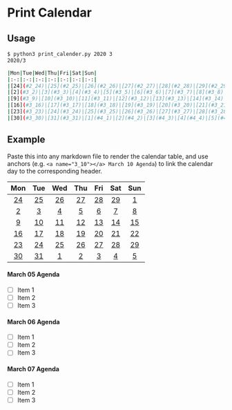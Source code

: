 # Print Calendar

## Usage

```sh
$ python3 print_calender.py 2020 3
2020/3

|Mon|Tue|Wed|Thu|Fri|Sat|Sun|
|:-:|:-:|:-:|:-:|:-:|:-:|:-:|
|[24](#2_24)|[25](#2_25)|[26](#2_26)|[27](#2_27)|[28](#2_28)|[29](#2_29)|[1](#3_1)|
|[2](#3_2)|[3](#3_3)|[4](#3_4)|[5](#3_5)|[6](#3_6)|[7](#3_7)|[8](#3_8)|
|[9](#3_9)|[10](#3_10)|[11](#3_11)|[12](#3_12)|[13](#3_13)|[14](#3_14)|[15](#3_15)|
|[16](#3_16)|[17](#3_17)|[18](#3_18)|[19](#3_19)|[20](#3_20)|[21](#3_21)|[22](#3_22)|
|[23](#3_23)|[24](#3_24)|[25](#3_25)|[26](#3_26)|[27](#3_27)|[28](#3_28)|[29](#3_29)|
|[30](#3_30)|[31](#3_31)|[1](#4_1)|[2](#4_2)|[3](#4_3)|[4](#4_4)|[5](#4_5)|
```
## Example

Paste this into any markdown file to render the calendar table, and use anchors (e.g. ```<a name="3_10"></a> March 10 Agenda```) to link the calendar day to the corresponding header.

|Mon|Tue|Wed|Thu|Fri|Sat|Sun|
|:-:|:-:|:-:|:-:|:-:|:-:|:-:|
|[24](#2_24)|[25](#2_25)|[26](#2_26)|[27](#2_27)|[28](#2_28)|[29](#2_29)|[1](#3_1)|
|[2](#3_2)|[3](#3_3)|[4](#3_4)|[5](#3_5)|[6](#3_6)|[7](#3_7)|[8](#3_8)|
|[9](#3_9)|[10](#3_10)|[11](#3_11)|[12](#3_12)|[13](#3_13)|[14](#3_14)|[15](#3_15)|
|[16](#3_16)|[17](#3_17)|[18](#3_18)|[19](#3_19)|[20](#3_20)|[21](#3_21)|[22](#3_22)|
|[23](#3_23)|[24](#3_24)|[25](#3_25)|[26](#3_26)|[27](#3_27)|[28](#3_28)|[29](#3_29)|
|[30](#3_30)|[31](#3_31)|[1](#4_1)|[2](#4_2)|[3](#4_3)|[4](#4_4)|[5](#4_5)|

#### <a name="3_5"></a> March 05 Agenda
- [ ] Item 1
- [ ] Item 2
- [ ] Item 3

#### <a name="3_6"></a> March 06 Agenda
- [ ] Item 1
- [ ] Item 2
- [ ] Item 3

#### <a name="3_7"></a> March 07 Agenda
- [ ] Item 1
- [ ] Item 2
- [ ] Item 3
